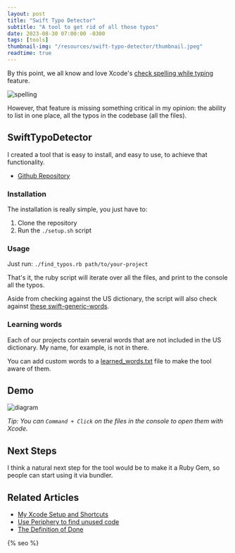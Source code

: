 ```yaml
---
layout: post
title: "Swift Typo Detector"
subtitle: "A tool to get rid of all those typos"
date: 2023-08-30 07:00:00 -0300
tags: [tools]
thumbnail-img: "/resources/swift-typo-detector/thumbnail.jpeg"
readtime: true
---
```


By this point, we all know and love Xcode's [check spelling while typing](/2023-03-14-my-xcode-setup-and-shortcuts/#1-check-spelling-while-typing) feature.

![spelling]({{static.static_files}}/resources/xcode-setup/spelling.png)

However, that feature is missing something critical in my opinion: the ability to list in one place, all the typos in the codebase (all the files).

## SwiftTypoDetector

I created a tool that is easy to install, and easy to use, to achieve that functionality.

- [Github Repository](https://github.com/mdb1/SwiftTypoDetector)

### Installation
The installation is really simple, you just have to:

1. Clone the repository
2. Run the `./setup.sh` script

### Usage

Just run: `./find_typos.rb path/to/your-project`

That's it, the ruby script will iterate over all the files, and print to the console all the typos.

Aside from checking against the US dictionary, the script will also check against [these swift-generic-words](https://github.com/mdb1/SwiftTypoDetector/blob/main/swift_generic_words.txt).

### Learning words

Each of our projects contain several words that are not included in the US dictionary. My name, for example, is not in there.

You can add custom words to a [learned_words.txt](https://github.com/mdb1/SwiftTypoDetector/blob/main/learned_words.txt) file to make the tool aware of them.

## Demo

![diagram]({{static.static_files}}/resources/swift-typo-detector/demo.png)

_Tip: You can `Command + Click` on the files in the console to open them with Xcode._

## Next Steps

I think a natural next step for the tool would be to make it a Ruby Gem, so people can start using it via bundler.

## Related Articles

- [My Xcode Setup and Shortcuts](/2023-03-14-my-xcode-setup-and-shortcuts/)
- [Use Periphery to find unused code](/2023-08-21-use-periphery-to-find-unused-code/)
- [The Definition of Done](/2023-05-13-the-definition-of-done/)

<!-- Do not remove - SEO meta tags -->
{% seo %}